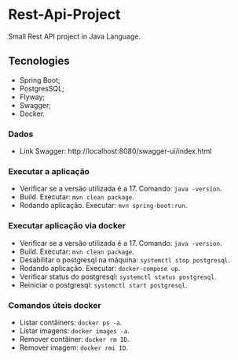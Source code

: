 # Rest-Api-Project
Small Rest API project in Java Language.

## Tecnologies

- Spring Boot;
- PostgresSQL;
- Flyway;
- Swagger;
- Docker.

### Dados

- Link Swagger: http://localhost:8080/swagger-ui/index.html

### Executar a aplicação

- Verificar se a versão utilizada é a 17. Comando: ```java -version```.
- Build. Executar: ```mvn clean package```.
- Rodando aplicação. Executar: ```mvn spring-boot:run```. 

### Executar aplicação via docker

- Verificar se a versão utilizada é a 17. Comando: ```java -version```.
- Build. Executar: ```mvn clean package```.
- Desabilitar o postgresql na máquina: ```systemctl stop postgresql```.
- Rodando aplicação. Executar: ```docker-compose up```.
- Verificar status do postgresql: ```systemctl status postgresql```.
- Reiniciar o postgresql: ```systemctl start postgresql```.

### Comandos úteis docker

- Listar contâiners: ```docker ps -a```.
- Listar imagens: ```docker images -a```.
- Remover contâiner: ```docker rm ID```.
- Remover imagem: ```docker rmi ID```.
